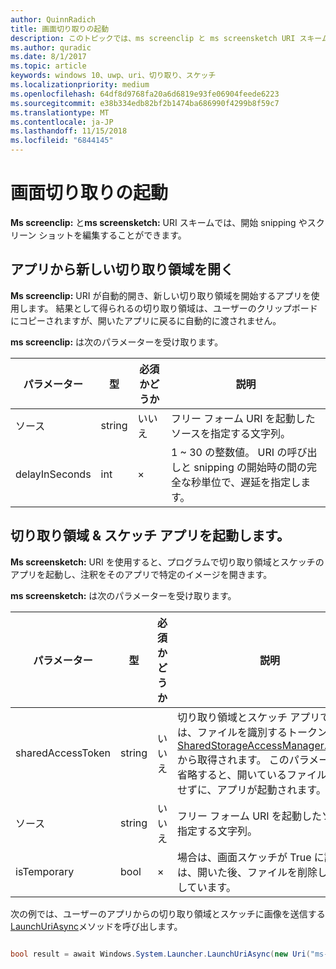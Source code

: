 ```yaml
---
author: QuinnRadich
title: 画面切り取りの起動
description: このトピックでは、ms screenclip と ms screensketch URI スキームについて説明します。 アプリは、これらの URI スキームを使用して、切り取り領域とスケッチ アプリを起動したり、新しい切り取り領域を開いたりすることができます。
ms.author: quradic
ms.date: 8/1/2017
ms.topic: article
keywords: windows 10、uwp、uri、切り取り、スケッチ
ms.localizationpriority: medium
ms.openlocfilehash: 64df8d9768fa20a6d6819e93fe06904feede6223
ms.sourcegitcommit: e38b334edb82bf2b1474ba686990f4299b8f59c7
ms.translationtype: MT
ms.contentlocale: ja-JP
ms.lasthandoff: 11/15/2018
ms.locfileid: "6844145"
---
```

# <a name="launch-screen-snipping"></a>画面切り取りの起動

**Ms screenclip:** と**ms screensketch:** URI スキームでは、開始 snipping やスクリーン ショットを編集することができます。

## <a name="open-a-new-snip-from-your-app"></a>アプリから新しい切り取り領域を開く

**Ms screenclip:** URI が自動的開き、新しい切り取り領域を開始するアプリを使用します。 結果として得られるの切り取り領域は、ユーザーのクリップボードにコピーされますが、開いたアプリに戻るに自動的に渡されません。

**ms screenclip:** は次のパラメーターを受け取ります。

| パラメーター | 型 | 必須かどうか | 説明 |
| --- | --- | --- | --- |
| ソース | string | いいえ | フリー フォーム URI を起動したソースを指定する文字列。 |
| delayInSeconds | int | × | 1 ~ 30 の整数値。 URI の呼び出しと snipping の開始時の間の完全な秒単位で、遅延を指定します。 |

## <a name="launching-the-snip--sketch-app"></a>切り取り領域 & スケッチ アプリを起動します。

**Ms screensketch:** URI を使用すると、プログラムで切り取り領域とスケッチのアプリを起動し、注釈をそのアプリで特定のイメージを開きます。

**ms screensketch:** は次のパラメーターを受け取ります。

| パラメーター | 型 | 必須かどうか | 説明 |
| --- | --- | --- | --- |
| sharedAccessToken | string | いいえ | 切り取り領域とスケッチ アプリで開くには、ファイルを識別するトークンです。 [SharedStorageAccessManager.AddFile](https://docs.microsoft.com/uwp/api/windows.applicationmodel.datatransfer.sharedstorageaccessmanager.addfile)から取得されます。 このパラメーターを省略すると、開いているファイルを使用せずに、アプリが起動されます。 |
| ソース | string | いいえ | フリー フォーム URI を起動したソースを指定する文字列。 |
| isTemporary | bool | × | 場合は、画面スケッチが True に設定は、開いた後、ファイルを削除しようとしています。 |

次の例では、ユーザーのアプリからの切り取り領域とスケッチに画像を送信する[LaunchUriAsync](https://docs.microsoft.com/uwp/api/Windows.System.Launcher#Windows_System_Launcher_LaunchUriAsync_Windows_Foundation_Uri_)メソッドを呼び出します。

```csharp

bool result = await Windows.System.Launcher.LaunchUriAsync(new Uri("ms-screensketch:edit?source=MyApp&isTemporary=false&sharedAccessToken=2C37ADDA-B054-40B5-8B38-11CED1E1A2D"));

```